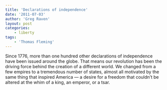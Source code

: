 ```yaml
---
title: 'Declarations of independence'
date: '2011-07-03'
author: 'Greg Raven'
layout: post
categories:
    - liberty
tags:
    - 'Thomas Fleming'
---
```


Since 1776, more than one hundred other declarations of independence have been issued around the globe. That means our revolution has been the driving force behind the creation of a different world. We changed from a few empires to a tremendous number of states, almost all motivated by the same thing that inspired America — a desire for a freedom that couldn’t be altered at the whim of a king, an emperor, or a tsar.